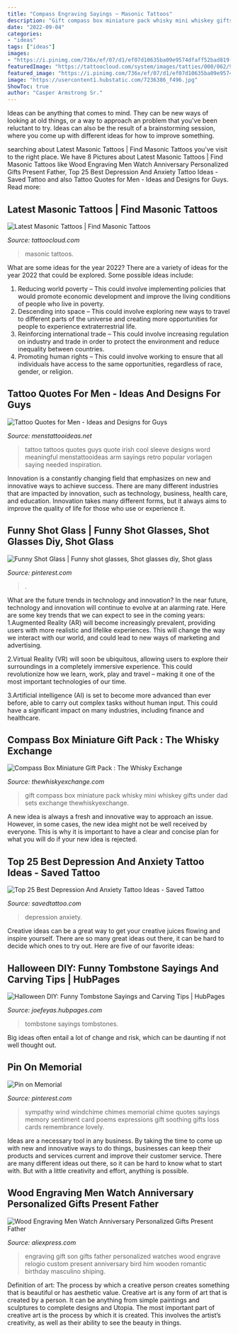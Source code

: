 ```yaml
---
title: "Compass Engraving Sayings ~ Masonic Tattoos"
description: "Gift compass box miniature pack whisky mini whiskey gifts under dad sets exchange thewhiskyexchange"
date: "2022-09-04"
categories:
- "ideas"
tags: ["ideas"]
images:
- "https://i.pinimg.com/736x/ef/07/d1/ef07d10635ba09e9574dfaff52bad819--sympathy-gifts-sympathy-cards.jpg"
featuredImage: "https://tattoocloud.com/system/images/tatties/000/062/972/web/1509761_726173610740818_108021395_n.jpg?1466792773"
featured_image: "https://i.pinimg.com/736x/ef/07/d1/ef07d10635ba09e9574dfaff52bad819--sympathy-gifts-sympathy-cards.jpg"
image: "https://usercontent1.hubstatic.com/7236386_f496.jpg"
ShowToc: true
author: "Casper Armstrong Sr."
---
```



Ideas can be anything that comes to mind. They can be new ways of looking at old things, or a way to approach an problem that you've been reluctant to try. Ideas can also be the result of a brainstorming session, where you come up with different ideas for how to improve something.

	

		
searching about Latest Masonic Tattoos | Find Masonic Tattoos you've visit to the right place. We have 8 Pictures about Latest Masonic Tattoos | Find Masonic Tattoos like Wood Engraving Men Watch Anniversary Personalized Gifts Present Father, Top 25 Best Depression And Anxiety Tattoo Ideas - Saved Tattoo and also Tattoo Quotes for Men - Ideas and Designs for Guys. Read more:
		
    
## Latest Masonic Tattoos | Find Masonic Tattoos

<img loading=lazy src="https://tattoocloud.com/system/images/tatties/000/062/972/web/1509761_726173610740818_108021395_n.jpg?1466792773" onerror="this.onerror=null;this.src='https://tse2.mm.bing.net/th?id=OIP.PSa0rGrUnSnpULigJKgHgQHaJO&amp;pid=15.1';" alt="Latest Masonic Tattoos | Find Masonic Tattoos">

_Source: tattoocloud.com_

>masonic tattoos. 

	

What are some ideas for the year 2022?
There are a variety of ideas for the year 2022 that could be explored. Some possible ideas include: 
1. Reducing world poverty – This could involve implementing policies that would promote economic development and improve the living conditions of people who live in poverty. 
2. Descending into space – This could involve exploring new ways to travel to different parts of the universe and creating more opportunities for people to experience extraterrestrial life. 
3. Reinforcing international trade – This could involve increasing regulation on industry and trade in order to protect the environment and reduce inequality between countries. 
4. Promoting human rights – This could involve working to ensure that all individuals have access to the same opportunities, regardless of race, gender, or religion.

    
## Tattoo Quotes For Men - Ideas And Designs For Guys

<img loading=lazy src="http://www.menstattooideas.net/tattooimages/2016/03/tattoo-quotes-36.jpg" onerror="this.onerror=null;this.src='https://tse2.mm.bing.net/th?id=OIP.xqRDKoyho7j5tpaPjqoyVwHaJ6&amp;pid=15.1';" alt="Tattoo Quotes for Men - Ideas and Designs for Guys">

_Source: menstattooideas.net_

>tattoo tattoos quotes guys quote irish cool sleeve designs word meaningful menstattooideas arm sayings retro popular vorlagen saying needed inspiration. 

	

Innovation is a constantly changing field that emphasizes on new and innovative ways to achieve success. There are many different industries that are impacted by innovation, such as technology, business, health care, and education. Innovation takes many different forms, but it always aims to improve the quality of life for those who use or experience it.

    
## Funny Shot Glass | Funny Shot Glasses, Shot Glasses Diy, Shot Glass

<img loading=lazy src="https://i.pinimg.com/736x/2c/6b/1b/2c6b1b83496c60805bcd3b5e4aee4a73.jpg" onerror="this.onerror=null;this.src='https://tse4.mm.bing.net/th?id=OIP.cZM6obPtOkErMqY0Q1QdmwHaNi&amp;pid=15.1';" alt="Funny Shot Glass | Funny shot glasses, Shot glasses diy, Shot glass">

_Source: pinterest.com_

>. 

	

What are the future trends in technology and innovation?
In the near future, technology and innovation will continue to evolve at an alarming rate. Here are some key trends that we can expect to see in the coming years:
1.Augmented Reality (AR) will become increasingly prevalent, providing users with more realistic and lifelike experiences. This will change the way we interact with our world, and could lead to new ways of marketing and advertising.

2.Virtual Reality (VR) will soon be ubiquitous, allowing users to explore their surroundings in a completely immersive experience. This could revolutionize how we learn, work, play and travel – making it one of the most important technologies of our time.

3.Artificial intelligence (AI) is set to become more advanced than ever before, able to carry out complex tasks without human input. This could have a significant impact on many industries, including finance and healthcare.

    
## Compass Box Miniature Gift Pack : The Whisky Exchange

<img loading=lazy src="https://img.thewhiskyexchange.com/540/mini_sets_com1.jpg" onerror="this.onerror=null;this.src='https://tse1.mm.bing.net/th?id=OIP.b_fd7AecIyiFk4lU1YE4jgHaJ4&amp;pid=15.1';" alt="Compass Box Miniature Gift Pack : The Whisky Exchange">

_Source: thewhiskyexchange.com_

>gift compass box miniature pack whisky mini whiskey gifts under dad sets exchange thewhiskyexchange. 

	

A new idea is always a fresh and innovative way to approach an issue. However, in some cases, the new idea might not be well received by everyone. This is why it is important to have a clear and concise plan for what you will do if your new idea is rejected.

    
## Top 25 Best Depression And Anxiety Tattoo Ideas - Saved Tattoo

<img loading=lazy src="https://www.savedtattoo.com/wp-content/uploads/2021/01/I-Refuse-To-Sink-Depression-Tattoo-768x768.jpg" onerror="this.onerror=null;this.src='https://tse4.mm.bing.net/th?id=OIP.tFyYGQhGA7Jx7meKrYi-vAHaHa&amp;pid=15.1';" alt="Top 25 Best Depression And Anxiety Tattoo Ideas - Saved Tattoo">

_Source: savedtattoo.com_

>depression anxiety. 

	

Creative ideas can be a great way to get your creative juices flowing and inspire yourself. There are so many great ideas out there, it can be hard to decide which ones to try out. Here are five of our favorite ideas: 

    
## Halloween DIY: Funny Tombstone Sayings And Carving Tips | HubPages

<img loading=lazy src="https://usercontent1.hubstatic.com/7236386_f496.jpg" onerror="this.onerror=null;this.src='https://tse2.mm.bing.net/th?id=OIP.Vs_tkgR-sA6N_Bz70hbb9AHaHq&amp;pid=15.1';" alt="Halloween DIY: Funny Tombstone Sayings and Carving Tips | HubPages">

_Source: joefeyas.hubpages.com_

>tombstone sayings tombstones. 

	

Big ideas often entail a lot of change and risk, which can be daunting if not well thought out.

    
## Pin On Memorial

<img loading=lazy src="https://i.pinimg.com/736x/ef/07/d1/ef07d10635ba09e9574dfaff52bad819--sympathy-gifts-sympathy-cards.jpg" onerror="this.onerror=null;this.src='https://tse1.mm.bing.net/th?id=OIP.GoTU2yjjNbTOS-6P6ZroagHaLQ&amp;pid=15.1';" alt="Pin on Memorial">

_Source: pinterest.com_

>sympathy wind windchime chimes memorial chime quotes sayings memory sentiment card poems expressions gift soothing gifts loss cards remembrance lovely. 

	

Ideas are a necessary tool in any business. By taking the time to come up with new and innovative ways to do things, businesses can keep their products and services current and improve their customer service. There are many different ideas out there, so it can be hard to know what to start with. But with a little creativity and effort, anything is possible.

    
## Wood Engraving Men Watch Anniversary Personalized Gifts Present Father

<img loading=lazy src="https://ae01.alicdn.com/kf/HTB1CeLKbzfguuRjy1zeq6z0KFXae/Wood-Engraving-Men-Watch-Anniversary-Personalized-Gifts-Present-Father-s-a-Great-Gift-for-Son-relogio.jpg" onerror="this.onerror=null;this.src='https://tse1.mm.bing.net/th?id=OIP.3p1SM51LdzsrnwwWvjl9FQHaHa&amp;pid=15.1';" alt="Wood Engraving Men Watch Anniversary Personalized Gifts Present Father">

_Source: aliexpress.com_

>engraving gift son gifts father personalized watches wood engrave relogio custom present anniversary bird him wooden romantic birthday masculino shiping. 

	

Definition of art: The process by which a creative person creates something that is beautiful or has aesthetic value.
Creative art is any form of art that is created by a person. It can be anything from simple paintings and sculptures to complete designs and Utopia. The most important part of creative art is the process by which it is created. This involves the artist’s creativity, as well as their ability to see the beauty in things.

